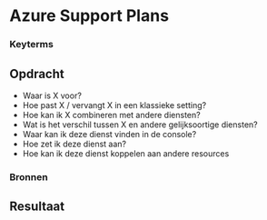 # Azure Support Plans


### Keyterms


## Opdracht
- Waar is X voor?
- Hoe past X / vervangt X in een klassieke setting?
- Hoe kan ik X combineren met andere diensten?
- Wat is het verschil tussen X en andere gelijksoortige diensten?
- Waar kan ik deze dienst vinden in de console?
- Hoe zet ik deze dienst aan?
- Hoe kan ik deze dienst koppelen aan andere resources

### Bronnen


## Resultaat